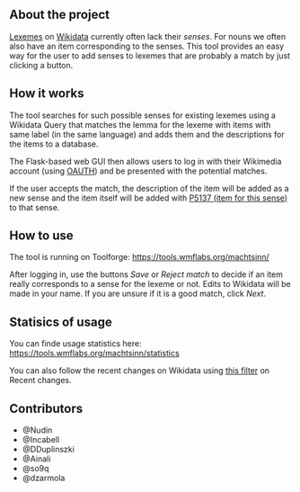 ## About the project
[Lexemes](https://www.wikidata.org/wiki/Wikidata:Lexicographical_data) on
[Wikidata](https:wikidata.org) currently often lack their *senses*. For nouns
we often also have an item corresponding to the senses. This tool provides an
easy way for the user to add senses to lexemes that are probably a match by
just clicking a button.

## How it works
The tool searches for such possible senses for existing lexemes using a
Wikidata Query that matches the lemma for the lexeme with items with same label
(in the same language) and adds them and the descriptions for the items to a
database.

The Flask-based web GUI then allows users to log in with their Wikimedia account
(using [OAUTH](https://www.mediawiki.org/wiki/OAuth/For_Developers)) and be
presented with the potential matches.

If the user accepts the match, the description of the item will be added as a
new sense and the item itself will be added with [P5137 (item for this
sense)](https://www.wikidata.org/wiki/Property:P5137) to that sense.

## How to use
The tool is running on Toolforge:
https://tools.wmflabs.org/machtsinn/

After logging in, use the buttons *Save* or *Reject match* to decide if an item
really corresponds to a sense for the lexeme or not. Edits to Wikidata will be
made in your name. If you are unsure if it is a good match, click *Next*.

## Statisics of usage
You can finde usage statistics here:
https://tools.wmflabs.org/machtsinn/statistics

You can also follow the recent changes on Wikidata using [this
filter](https://w.wiki/ZwV) on Recent changes.

## Contributors
* @Nudin
* @Incabell
* @DDuplinszki
* @Ainali
* @so9q
* @dzarmola
